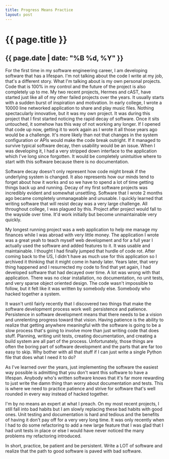 ```yaml
---
title: Progress Means Practice
layout: post
---
```


{{ page.title }}
================

{{ page.date | date: "%B %d, %Y" }}
-----------------------------------

For the first time in my software engineering career, I am developing software that has a lifespan.  I'm not talking about the code I write at my job, that's a different story.  What I'm talking about is my own personal projects.  Code that is 100% in my control and the future of the project is also completely up to me.  My two recent projects, Hermes and cAST, have started just like all of my other failed projects over the years.  It usually starts with a sudden burst of inspiration and motivation.  In early college, I wrote a 10000 line networked application to share and play music files.  Nothing spectacularly innovative, but it was my own project.  It was during this project that I first started noticing the rapid decay of software.  Once it sits untouched, it somehow has this way of not working any longer.  If I opened that code up now, getting it to work again as I wrote it all those years ago would be a challenge.  It's more likely than not that changes in the system configuration or APIs would make the code break outright.  If it managed to survive typical software decay, then usability would be an issue.  When I was developing it, I had a very stripped down interface to the application which I've long since forgotten.  It would be completely unintuitive where to start with this software because there is no documentation.

Software decay doesn't only represent how code might break if the underlying system is changed.  It also represents how our minds tend to forget about how it works and so we have to spend a lot of time getting things back up and running.  Decay of my first software projects was incredibly evident and somewhat unsettling.  Software that I wrote 2 months ago became completely unmanageable and unusable.  I quickly learned that writing software that will resist decay was a very large challenge.  All throughout college, I was plagued by this.  Project after project would fall to the wayside over time.  It'd work initially but become unmaintainable very quickly.

My longest running project was a web application to help me manage my finances while I was abroad with very little money.  The application I wrote was a great yeah to teach myself web development and for a full year I actually used the software and added features to it.  It was usable and maintainable.  I thought I had finally jumped that hurdle of code rot.  After coming back to the US, I didn't have as much use for this application so I archived it thinking that it might come in handy later.  Years later, that very thing happened and I resurrected my code to find that yet again, I had developed software that had decayed over time.  A lot was wrong with that application.  There was no clear installation, no documentation, no unit tests, and very sparse object oriented design.  The code wasn't impossible to follow, but it felt like it was written by somebody else.  Somebody who hacked together a system.

It wasn't until fairly recently that I discovered two things that make the software development process work well: persistence and patience.  Persistence in software development means that there needs to be a vision and unrelenting progress toward that vision.  Having patience is the ability to realize that getting anywhere meaningful with the software is going to be a slow process that's going to involve more than just writing code that does stuff.  Planning, writing unit tests, creating documentation, and creating a build system are all part of the process.  Unfortunately, those things are often the boring part of software development and the parts that are far too easy to skip.  Why bother with all that stuff if I can just write a single Python file that does what I need it to do?

As I've learned over the years, just implementing the software the easiest way possible is admitting that you don't want this software to have a lifespan.  Anybody who's written software knows that it's far more rewarding to just write the damn thing than worry about documentation and tests.  This is where we need to practice patience and strive for software that's well rounded in every way instead of hacked together.

I'm by no means an expert at what I preach.  On my most recent projects, I still fall into bad habits but I am slowly replacing these bad habits with good ones.  Unit testing and documentation is hard and tedious and the benefits of having it don't pay off for a very very long time.  It was only recently when I had to do some refactoring to add a new large feature that I was glad that I had unit tests in place or else I would have never noticed the many problems my refactoring introduced.

In short, practice, be patient and be persistent.  Write a LOT of software and realize that the path to good software is paved with bad software.
